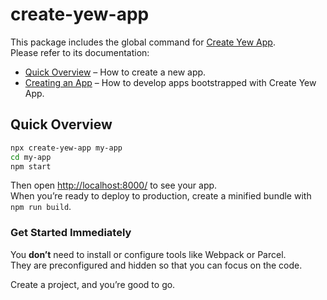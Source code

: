 # create-yew-app
This package includes the global command for [Create Yew App](https://github.com/jetli/create-yew-app). <br/>
Please refer to its documentation:

- [Quick Overview](https://github.com/jetli/create-yew-app#quick-overview) – How to create a new app.
- [Creating an App](https://github.com/jetli/create-yew-app#creating-an-app) – How to develop apps bootstrapped with Create Yew App.

## Quick Overview

```sh
npx create-yew-app my-app
cd my-app
npm start
```

Then open [http://localhost:8000/](http://localhost:8000/) to see your app.<br/>
When you’re ready to deploy to production, create a minified bundle with `npm run build`.

### Get Started Immediately

You **don’t** need to install or configure tools like Webpack or Parcel.<br>
They are preconfigured and hidden so that you can focus on the code.

Create a project, and you’re good to go.
